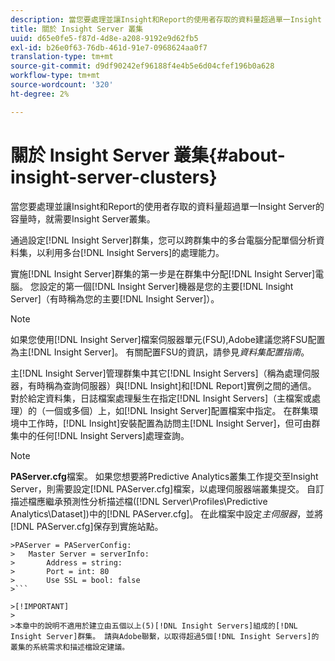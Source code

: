 ```yaml
---
description: 當您要處理並讓Insight和Report的使用者存取的資料量超過單一Insight Server的容量時，就需要Insight Server叢集。
title: 關於 Insight Server 叢集
uuid: d65e0fe5-f87d-4d8e-a208-9192e9d62fb5
exl-id: b26e0f63-76db-461d-91e7-0968624aa0f7
translation-type: tm+mt
source-git-commit: d9df90242ef96188f4e4b5e6d04cfef196b0a628
workflow-type: tm+mt
source-wordcount: '320'
ht-degree: 2%

---
```


# 關於 Insight Server 叢集{#about-insight-server-clusters}

當您要處理並讓Insight和Report的使用者存取的資料量超過單一Insight Server的容量時，就需要Insight Server叢集。

通過設定[!DNL Insight Server]群集，您可以跨群集中的多台電腦分配單個分析資料集，以利用多台[!DNL Insight Servers]的處理能力。

實施[!DNL Insight Server]群集的第一步是在群集中分配[!DNL Insight Server]電腦。 您設定的第一個[!DNL Insight Server]機器是您的主要[!DNL Insight Server]（有時稱為您的主要[!DNL Insight Server]）。

>[!NOTE]
>
>如果您使用[!DNL Insight Server]檔案伺服器單元(FSU),Adobe建議您將FSU配置為主[!DNL Insight Server]。 有關配置FSU的資訊，請參見&#x200B;*資料集配置指南*。

主[!DNL Insight Server]管理群集中其它[!DNL Insight Servers]（稱為處理伺服器，有時稱為查詢伺服器）與[!DNL Insight]和[!DNL Report]實例之間的通信。 對於給定資料集，日誌檔案處理髮生在指定[!DNL Insight Servers]（主檔案或處理）的（一個或多個）上，如[!DNL Insight Server]配置檔案中指定。 在群集環境中工作時，[!DNL Insight]安裝配置為訪問主[!DNL Insight Server]，但可由群集中的任何[!DNL Insight Servers]處理查詢。

>[!NOTE]
>
>**PAServer.cfg**&#x200B;檔案。 如果您想要將Predictive Analytics叢集工作提交至Insight Server，則需要設定[!DNL PAServer.cfg]檔案，以處理伺服器端叢集提交。 自訂描述檔應繼承預測性分析描述檔([!DNL Server\Profiles\Predictive Analytics\Dataset])中的[!DNL PAServer.cfg]。 在此檔案中設定&#x200B;*主伺服器*，並將[!DNL PAServer.cfg]保存到實施站點。
>
>
```
>PAServer = PAServerConfig: 
>   Master Server = serverInfo: 
>       Address = string: 
>       Port = int: 80
>       Use SSL = bool: false
>```

>[!IMPORTANT]
>
>本章中的說明不適用於建立由五個以上(5)[!DNL Insight Servers]組成的[!DNL Insight Server]群集。 請與Adobe聯繫，以取得超過5個[!DNL Insight Servers]的叢集的系統需求和描述檔設定建議。

